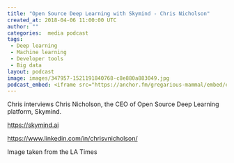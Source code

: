 ```yaml
---
title: "Open Source Deep Learning with Skymind - Chris Nicholson"
created_at: 2018-04-06 11:00:00 UTC
author: ""
categories:  media podcast
tags:
 - Deep learning
 - Machine learning
 - Developer tools
 - Big data
layout: podcast
image: images/347957-1521191840768-c8e880a883049.jpg
podcast_embed: <iframe src="https://anchor.fm/gregarious-mammal/embed/episodes/Open-Source-Deep-Learning-with-Skymind---Chris-Nicholson-e16pir" height="102px" width="400px" frameborder="0" scrolling="no"></iframe>
---
```


Chris interviews Chris Nicholson, the CEO of Open Source Deep Learning platform, Skymind.

<https://skymind.ai>

<https://www.linkedin.com/in/chrisvnicholson/>

Image taken from the LA Times
